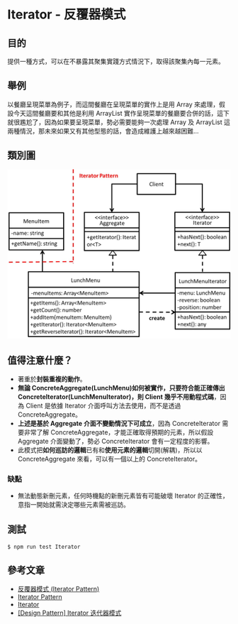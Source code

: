 # Iterator - 反覆器模式
## 目的
提供一種方式，可以在不暴露其聚集實踐方式情況下，取得該聚集內每一元素。

## 舉例
以餐廳呈現菜單為例子，而這間餐廳在呈現菜單的實作上是用 Array 來處理，假設今天這間餐廳要和其他是利用 ArrayList 實作呈現菜單的餐廳要合併的話，這下就很尷尬了，因為如果要呈現菜單，勢必需要能夠一次處理 Array 及 ArrayList 這兩種情況，那未來如果又有其他型態的話，會造成維護上越來越困難...

## 類別圖
![Image](uml/example.jpg)

## 值得注意什麼？
- 著重於**封裝重複的動作**。
- **無論 ConcreteAggregate(LunchMenu)如何被實作，只要符合能正確傳出 ConcreteIterator(LunchMenuIterator)，則 Client 幾乎不用動程式碼**，因為 Client 是依據 Iterator 介面呼叫方法去使用，而不是透過 ConcreteAggregate。
- **上述是基於 Aggregate 介面不變動情況下可成立**，因為 ConcreteIterator 需要非常了解 ConcreteAggregate，才能正確取得預期的元素，所以假設 Aggregate 介面變動了，勢必 ConcreteIterator 會有一定程度的影響。
- 此模式把**如何巡訪的邏輯**已有和**使用元素的邏輯**切開(解耦)，所以以 ConcreteAggregate 來看，可以有一個以上的 ConcreteIterator。
### 缺點
- 無法動態新刪元素，任何時機點的新刪元素皆有可能破壞 Iterator 的正確性，意指一開始就需決定哪些元素需被巡訪。

## 測試
```
$ npm run test Iterator
```

 ## 參考文章
 - [反覆器模式 (Iterator Pattern)](http://corrupt003-design-pattern.blogspot.com/2016/07/iterator-pattern.html)
 - [Iterator Pattern](http://twmht.github.io/blog/posts/design-pattern/iterator.html)
 - [Iterator](https://refactoring.guru/design-patterns/iterator)
 - [\[Design Pattern\] Iterator 迭代器模式](https://ithelp.ithome.com.tw/articles/10224707) 
